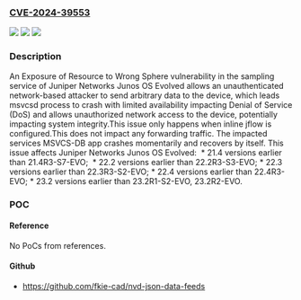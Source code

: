 ### [CVE-2024-39553](https://cve.mitre.org/cgi-bin/cvename.cgi?name=CVE-2024-39553)
![](https://img.shields.io/static/v1?label=Product&message=Junos%20OS%20Evolved&color=blue)
![](https://img.shields.io/static/v1?label=Version&message=21.4-EVO%3C%2021.4R3-S7-EVO%20&color=brighgreen)
![](https://img.shields.io/static/v1?label=Vulnerability&message=CWE-668%3A%20Exposure%20of%20Resource%20to%20Wrong%20Sphere&color=brighgreen)

### Description

An Exposure of Resource to Wrong Sphere vulnerability in the sampling service of Juniper Networks Junos OS Evolved allows an unauthenticated network-based attacker to send arbitrary data to the device, which leads msvcsd process to crash with limited availability impacting Denial of Service (DoS) and allows unauthorized network access to the device, potentially impacting system integrity.This issue only happens when inline jflow is configured.This does not impact any forwarding traffic. The impacted services MSVCS-DB app crashes momentarily and recovers by itself. This issue affects Juniper Networks Junos OS Evolved:   *  21.4 versions earlier than 21.4R3-S7-EVO;   *  22.2 versions earlier than 22.2R3-S3-EVO;  *  22.3 versions earlier than 22.3R3-S2-EVO;  *  22.4 versions earlier than 22.4R3-EVO;  *  23.2 versions earlier than 23.2R1-S2-EVO, 23.2R2-EVO.

### POC

#### Reference
No PoCs from references.

#### Github
- https://github.com/fkie-cad/nvd-json-data-feeds

